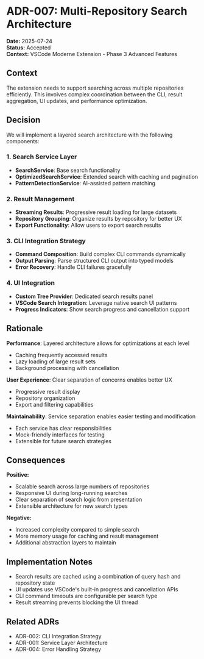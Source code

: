 # ADR-007: Multi-Repository Search Architecture

**Date:** 2025-07-24  
**Status:** Accepted  
**Context:** VSCode Moderne Extension - Phase 3 Advanced Features

## Context

The extension needs to support searching across multiple repositories efficiently. This involves complex coordination between the CLI, result aggregation, UI updates, and performance optimization.

## Decision

We will implement a layered search architecture with the following components:

### 1. Search Service Layer
- **SearchService**: Base search functionality
- **OptimizedSearchService**: Extended search with caching and pagination
- **PatternDetectionService**: AI-assisted pattern matching

### 2. Result Management
- **Streaming Results**: Progressive result loading for large datasets
- **Repository Grouping**: Organize results by repository for better UX
- **Export Functionality**: Allow users to export search results

### 3. CLI Integration Strategy
- **Command Composition**: Build complex CLI commands dynamically
- **Output Parsing**: Parse structured CLI output into typed models
- **Error Recovery**: Handle CLI failures gracefully

### 4. UI Integration
- **Custom Tree Provider**: Dedicated search results panel
- **VSCode Search Integration**: Leverage native search UI patterns
- **Progress Indicators**: Show search progress and cancellation support

## Rationale

**Performance**: Layered architecture allows for optimizations at each level
- Caching frequently accessed results
- Lazy loading of large result sets
- Background processing with cancellation

**User Experience**: Clear separation of concerns enables better UX
- Progressive result display
- Repository organization
- Export and filtering capabilities

**Maintainability**: Service separation enables easier testing and modification
- Each service has clear responsibilities
- Mock-friendly interfaces for testing
- Extensible for future search strategies

## Consequences

**Positive:**
- Scalable search across large numbers of repositories
- Responsive UI during long-running searches
- Clear separation of search logic from presentation
- Extensible architecture for new search types

**Negative:**
- Increased complexity compared to simple search
- More memory usage for caching and result management
- Additional abstraction layers to maintain

## Implementation Notes

- Search results are cached using a combination of query hash and repository state
- UI updates use VSCode's built-in progress and cancellation APIs
- CLI command timeouts are configurable per search type
- Result streaming prevents blocking the UI thread

## Related ADRs

- ADR-002: CLI Integration Strategy
- ADR-001: Service Layer Architecture
- ADR-004: Error Handling Strategy